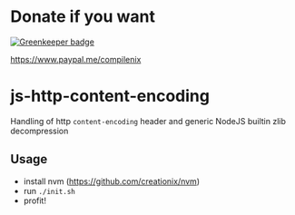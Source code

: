 # Donate if you want

[![Greenkeeper badge](https://badges.greenkeeper.io/compilenix/js-http-content-encoding.svg)](https://greenkeeper.io/)

https://www.paypal.me/compilenix

# js-http-content-encoding
Handling of http `content-encoding` header and generic NodeJS builtin zlib decompression

## Usage
* install nvm (https://github.com/creationix/nvm)
* run `./init.sh`
* profit!
